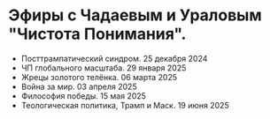 # Эфиры с Чадаевым и Ураловым "Чистота Понимания".

- Посттрампатический синдром. 25 декабря 2024
- ЧП глобального масштаба. 29 января 2025
- Жрецы золотого телёнка. 06 марта 2025
- Война за мир. 03 апреля 2025
- Философия победы. 15 мая 2025
- Теологическая политика, Трамп и Маск. 19 июня 2025
